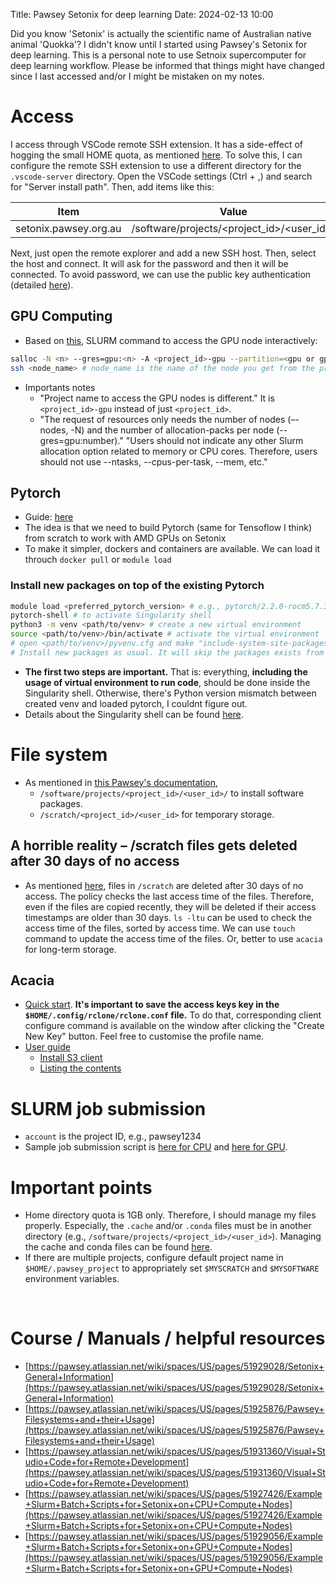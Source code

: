 Title: Pawsey Setonix for deep learning
Date: 2024-02-13 10:00

Did you know 'Setonix' is actually the scientific name of Australian native animal 'Quokka'? I didn't know until I started using Pawsey's Setonix for deep learning. This is a personal note to use Setnoix supercomputer for deep learning workflow. Please be informed that things might have changed since I last accessed and/or I might be mistaken on my notes.

# Access
I access through VSCode remote SSH extension. It has a side-effect of hogging the small HOME quota, as mentioned [here](https://pawsey.atlassian.net/wiki/spaces/US/pages/51931360/Visual+Studio+Code+for+Remote+Development). To solve this, I can configure the remote SSH extension to use a different directory for the `.vscode-server` directory. Open the VSCode settings (Ctrl + ,) and search for "Server install path". Then, add items like this:

Item | Value
--- | ---
setonix.pawsey.org.au | /software/projects/\<project_id\>/\<user_id\>/

Next, just open the remote explorer and add a new SSH host. Then, select the host and connect. It will ask for the password and then it will be connected. To avoid password, we can use the public key authentication (detailed [here](https://hasan-rakibul.github.io/personal-note-git-linux-etc-commands.html)).

## GPU Computing
- Based on [this](https://pawsey.atlassian.net/wiki/spaces/US/pages/51929056/Example+Slurm+Batch+Scripts+for+Setonix+on+GPU+Compute+Nodes), SLURM command to access the GPU node interactively:
```bash
salloc -N <n> --gres=gpu:<n> -A <project_id>-gpu --partition=<gpu or gpu-dev or gpu-highmem> --time=<hh:mm:ss>
ssh <node_name> # node_name is the name of the node you get from the previous command
```
- Importants notes
    - "Project name to access the GPU nodes is different." It is `<project_id>-gpu` instead of just `<project_id>`.
    - "The request of resources only needs the number of nodes (–-nodes, -N) and the number of allocation-packs per node (--gres=gpu:number)." "Users should not indicate any other Slurm allocation option related to memory or CPU cores. Therefore, users should not use --ntasks, --cpus-per-task, --mem, etc."

## Pytorch
- Guide: [here](https://pawsey.atlassian.net/wiki/spaces/US/pages/51931230/PyTorch)
- The idea is that we need to build Pytorch (same for Tensoflow I think) from scratch to work with AMD GPUs on Setonix
- To make it simpler, dockers and containers are available. We can load it throuch `docker pull` or `module load`

### Install new packages on top of the existing Pytorch
```bash
module load <preferred_pytorch_version> # e.g., pytorch/2.2.0-rocm5.7.3
pytorch-shell # to activate Singularity shell
python3 -m venv <path/to/venv> # create a new virtual environment
source <path/to/venv>/bin/activate # activate the virtual environment
# open <path/to/venv>/pyvenv.cfg and make "include-system-site-packages = true" to use the system packages, e.g., the loaded Pytorch
# Install new packages as usual. It will skip the packages exists from the loaded Pytorch container.
```

- **The first two steps are important.** That is: everything, **including the usage of virtual environment to run code**, should be done inside the Singularity shell. Otherwise, there's Python version mismatch between created venv and loaded pytorch, I couldnt figure out.
- Details about the Singularity shell can be found [here](https://pawsey.atlassian.net/wiki/spaces/US/pages/51925448/OpenFOAM+Advance+use+of+containerised+modules+and+external+containers).

# File system
- As mentioned in [this Pawsey's documentation](https://pawsey.atlassian.net/wiki/spaces/US/pages/51929028/Setonix+General+Information),
    - `/software/projects/<project_id>/<user_id>/` to install software packages.
    - `/scratch/<project_id>/<user_id>` for temporary storage.

## A horrible reality &ndash; /scratch files gets deleted after 30 days of no access
- As mentioned [here](https://pawsey.atlassian.net/wiki/spaces/US/pages/51926296/Files+in+Scratch+Were+Deleted), files in `/scratch` are deleted after 30 days of no access. The policy checks the last access time of the files. Therefore, even if the files are copied recently, they will be deleted if their access timestamps are older than 30 days. `ls -ltu` can be used to check the access time of the files, sorted by access time. We can use `touch` command to update the access time of the files. Or, better to use `acacia` for long-term storage.

## Acacia
- [Quick start](https://pawsey.atlassian.net/wiki/spaces/US/pages/51924476/Acacia+-+Quick+Start). **It's important to save the access keys key in the `$HOME/.config/rclone/rclone.conf` file.** To do that, corresponding client configure command is available on the window after clicking the "Create New Key" button. Feel free to customise the profile name.
- [User guide](https://pawsey.atlassian.net/wiki/spaces/US/pages/51924986/Acacia+-+User+Guide)
    - [Install S3 client](https://pawsey.atlassian.net/wiki/spaces/US/pages/51928144/Installing+an+S3+client+application)
    - [Listing the contents](https://pawsey.atlassian.net/wiki/spaces/US/pages/51924480/Listing+the+contents+of+your+account)

# SLURM job submission
- `account` is the project ID, e.g., pawsey1234
- Sample job submission script is [here for CPU](https://pawsey.atlassian.net/wiki/spaces/US/pages/51927426/Example+Slurm+Batch+Scripts+for+Setonix+on+CPU+Compute+Nodes) and [here for GPU](https://pawsey.atlassian.net/wiki/spaces/US/pages/51929056/Example+Slurm+Batch+Scripts+for+Setonix+on+GPU+Compute+Nodes).

# Important points
- Home directory quota is 1GB only. Therefore, I should manage my files properly. Especially, the `.cache` and/or `.conda` files must be in another directory (e.g., `/software/projects/<project_id>/<user_id>`). Managing the cache and conda files can be found [here](https://hasan-rakibul.github.io/personal-note-git-linux-etc-commands.html).
- If there are multiple projects, configure default project name in `$HOME/.pawsey_project` to appropriately set `$MYSCRATCH` and `$MYSOFTWARE` environment variables.

&nbsp;
# Course / Manuals / helpful resources
- [https://pawsey.atlassian.net/wiki/spaces/US/pages/51929028/Setonix+General+Information](https://pawsey.atlassian.net/wiki/spaces/US/pages/51929028/Setonix+General+Information)
- [https://pawsey.atlassian.net/wiki/spaces/US/pages/51925876/Pawsey+Filesystems+and+their+Usage](https://pawsey.atlassian.net/wiki/spaces/US/pages/51925876/Pawsey+Filesystems+and+their+Usage)
- [https://pawsey.atlassian.net/wiki/spaces/US/pages/51931360/Visual+Studio+Code+for+Remote+Development](https://pawsey.atlassian.net/wiki/spaces/US/pages/51931360/Visual+Studio+Code+for+Remote+Development)
- [https://pawsey.atlassian.net/wiki/spaces/US/pages/51927426/Example+Slurm+Batch+Scripts+for+Setonix+on+CPU+Compute+Nodes](https://pawsey.atlassian.net/wiki/spaces/US/pages/51927426/Example+Slurm+Batch+Scripts+for+Setonix+on+CPU+Compute+Nodes)
- [https://pawsey.atlassian.net/wiki/spaces/US/pages/51929056/Example+Slurm+Batch+Scripts+for+Setonix+on+GPU+Compute+Nodes](https://pawsey.atlassian.net/wiki/spaces/US/pages/51929056/Example+Slurm+Batch+Scripts+for+Setonix+on+GPU+Compute+Nodes)